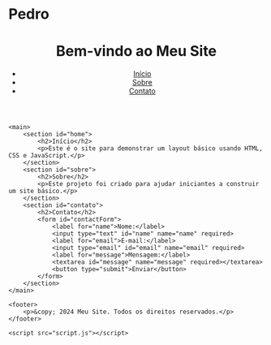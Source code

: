 # Pedro

<!DOCTYPE html>
<html lang="pt-br">
<head>
    <meta charset="UTF-8">
    <meta name="viewport" content="width=device-width, initial-scale=1.0">
    <title>Meu Site</title>
    <link rel="stylesheet" href="styles.css">
</head>
<body>
    <header>
        <h1>Bem-vindo ao Meu Site</h1>
        <nav>
            <ul>
                <li><a href="#home">Início</a></li>
                <li><a href="#sobre">Sobre</a></li>
                <li><a href="#contato">Contato</a></li>
            </ul>
        </nav>
    </header>

    <main>
        <section id="home">
            <h2>Início</h2>
            <p>Este é o site para demonstrar um layout básico usando HTML, CSS e JavaScript.</p>
        </section>
        <section id="sobre">
            <h2>Sobre</h2>
            <p>Este projeto foi criado para ajudar iniciantes a construir um site básico.</p>
        </section>
        <section id="contato">
            <h2>Contato</h2>
            <form id="contactForm">
                <label for="name">Nome:</label>
                <input type="text" id="name" name="name" required>
                <label for="email">E-mail:</label>
                <input type="email" id="email" name="email" required>
                <label for="message">Mensagem:</label>
                <textarea id="message" name="message" required></textarea>
                <button type="submit">Enviar</button>
            </form>
        </section>
    </main>

    <footer>
        <p>&copy; 2024 Meu Site. Todos os direitos reservados.</p>
    </footer>

    <script src="script.js"></script>
</body>
</html>